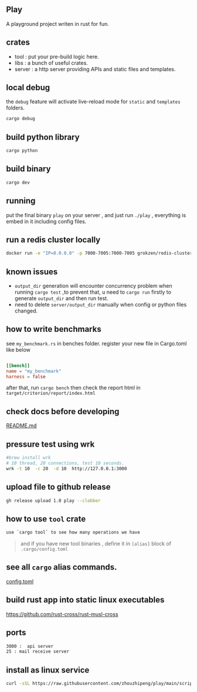 ## Play
A playground project writen in rust for fun.


## crates
* tool : put your pre-build logic here.
* libs :  a bunch of useful crates.
* server : a http server providing APIs and static files and templates.

## local debug
the `debug` feature will activate live-reload mode for `static` and `templates` folders.
```bash
cargo debug
```

## build python library
```bash
cargo python
```


## build binary
```bash
cargo dev
```

## running
put the final binary `play` on your server , and just run `./play` , everything is embed in it including config files.


## run a redis cluster locally
```bash
docker run -e "IP=0.0.0.0" -p 7000-7005:7000-7005 grokzen/redis-cluster:latest
```

## known issues
* `output_dir` generation will encounter concurrency problem when running `cargo test`
 ,to prevent that, u need to `cargo run` firstly to generate `output_dir`  and then run test.
* need to delete `server/output_dir` manually when config or python files changed.


## how to write  benchmarks
see `my_benchmark.rs` in benches folder. register your new file in Cargo.toml like below

```toml

[[bench]]
name = "my_benchmark"
harness = false
```

after that, run `cargo bench` then check the report html in `target/criterion/report/index.html`

## check docs before developing
[README.md](doc/README.md)


## pressure test using wrk
```bash
#brew install wrk 
# 10 thread, 20 connections, test 10 seconds.
wrk -t 10  -c 20  -d 10  http://127.0.0.1:3000
```

## upload file to github release
```bash
gh release upload 1.0 play --clobber
```

## how to use `tool` crate
```bash
use `cargo tool` to see how many operations we have
```
> and if you have new tool binaries , define it in  `[alias]` block of `.cargo/config.toml`

## see all `cargo` alias commands.
[config.toml](.cargo%2Fconfig.toml)

## build rust app into static linux executables
https://github.com/rust-cross/rust-musl-cross


## ports
```bash
3000 :  api server
25 : mail receive server
```

## install as linux service
```bash
curl -sSL https://raw.githubusercontent.com/zhouzhipeng/play/main/scripts/install_service.sh | sudo bash
```